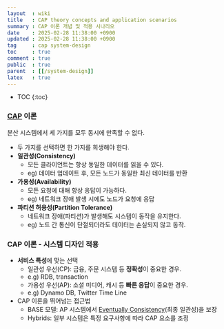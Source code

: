 ```yaml
---
layout  : wiki
title   : CAP theory concepts and application scenarios
summary : CAP 이론 개념 및 적용 시나리오
date    : 2025-02-28 11:38:00 +0900
updated : 2025-02-28 11:38:00 +0900
tag     : cap system-design
toc     : true
comment : true
public  : true
parent  : [[/system-design]]
latex   : true
---
```

* TOC
{:toc}

### [CAP](https://www.ibm.com/kr-ko/topics/cap-theorem) 이론

분산 시스템에서 세 가지를 모두 동시에 만족할 수 없다.

- 두 가지를 선택하면 한 가지를 희생해야 한다.
- **일관성(Consistency)**
    - 모든 클라이언트는 항상 동일한 데이터를 읽을 수 있다.
    - eg) 데이터 업데이트 후, 모든 노드가 동일한 최신 데이터를 반환
- **가용성(Availability)**
    - 모든 요청에 대해 항상 응답이 가능하다.
    - eg) 네트워크 장애 발생 시에도 노드가 요청에 응답
- **파티션 허용성(Partition Tolerance)**
    - 네트워크 장애(파티션)가 발생해도 시스템이 동작을 유지한다.
    - eg) 노드 간 통신이 단절되더라도 데이터는 손실되지 않고 동작.

### CAP 이론 - 시스템 디자인 적용

- **서비스 특성**에 맞는 선택
    - 일관성 우선(CP): 금융, 주문 시스템 등 **정확성**이 중요한 경우.
    - e.g) RDB, transaction
    - 가용성 우선(AP): 소셜 미디어, 캐시 등 **빠른 응답**이 중요한 경우.
    - e.g) Dynamo DB, Twitter Time Line
- CAP 이론을 뛰어넘는 접근법
    - BASE 모델: AP 시스템에서 [Eventually Consistency](https://ko.wikipedia.org/wiki/%EA%B6%81%EA%B7%B9%EC%A0%81_%EC%9D%BC%EA%B4%80%EC%84%B1)(최종 일관성)을 보장
    - Hybrids: 일부 시스템은 특정 요구사항에 따라 CAP 요소를 조정